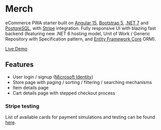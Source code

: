 # Merch

eCommerce PWA starter built on [Angular 15](https://angular.io), [Bootstrap 5](https://getbootstrap.com/), [.NET 7](https://dotnet.microsoft.com/en-us/) and [PostgreSQL](https://www.postgresql.org/), with [Stripe](https://stripe.com/) integration. Fully responsive UI with blazing fast backend (featuring new .NET 6 hosting model, Unit of Work / Generic Repository with Specification pattern, and [Entity Framework Core](https://learn.microsoft.com/en-us/ef/) ORM).

[Live Demo](https://)

## Features

- User login / signup ([Microsoft Identity](https://learn.microsoft.com/en-us/azure/active-directory/develop/))
- Store page with paging / sorting / filtering / searching mechanisms
- Item details page
- Cart details page with stepped checkout process

### Stripe testing

List of available cards for payment simulations and testing can be found [here](https://stripe.com/docs/testing#cards).
